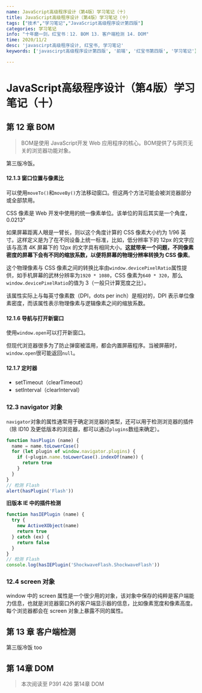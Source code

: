```yaml
---
name: JavaScript高级程序设计（第4版）学习笔记（十）
title: JavaScript高级程序设计（第4版）学习笔记（十）
tags: ["技术","学习笔记","JavaScript高级程序设计第四版"]
categories: 学习笔记
info: "十年磨一剑，红宝书：12. BOM 13. 客户端检测 14. DOM"
time: 2020/11/2
desc: 'javascirpt高级程序设计, 红宝书, 学习笔记'
keywords: ['javascirpt高级程序设计第四版', '前端', '红宝书第四版', '学习笔记']

---
```


# JavaScript高级程序设计（第4版）学习笔记（十）

## 第 12 章 BOM

>  BOM是使用 JavaScript开发 Web 应用程序的核心。BOM提供了与网页无关的浏览器功能对象。

第三版冷饭。

#### 12.1.3 窗口位置与像素比

可以使用`moveTo()`和`moveBy()`方法移动窗口。但这两个方法可能会被浏览器部分或全部禁用。

CSS 像素是 Web 开发中使用的统一像素单位。该单位的背后其实是一个角度，0.0213°

如果屏幕距离人眼是一臂长，则以这个角度计算的 CSS 像素大小约为 1/96 英寸。这样定义是为了在不同设备上统一标准，比如，低分辨率下的 12px 的文字应该与高清 4K 屏幕下的 12px 的文字具有相同大小。**这就带来一个问题，不同像素密度的屏幕下会有不同的缩放系数，以便将屏幕的物理分辨率转换为 CSS 像素**。

这个物理像素与 CSS 像素之间的转换比率由`window.devicePixelRatio`属性提供，如手机屏幕的武林分辨率为`1920 * 1080`，CSS 像素为`640 * 320`，那么`window.devicePixelRatio`的值为 3（一般只计算宽度之比）。

该属性实际上与每英寸像素数（DPI，dots per inch）是相对的，DPI 表示单位像素密度，而该属性表示物理像素与逻辑像素之间的缩放系数。

#### 12.1.6 导航与打开新窗口

使用`window.open`可以打开新窗口。

但现代浏览器很多为了防止弹窗被滥用，都会内置屏蔽程序。当被屏蔽时，`window.open`很可能返回`null`。

#### 12.1.7 定时器

- setTimeout（clearTimeout）
- setInterval（clearInterval）

### 12.3 navigator 对象

`navigator`对象的属性通常用于确定浏览器的类型，还可以用于检测浏览器的插件（除 ID10 及更低版本的浏览器，都可以通过`plugins`数组来确定）。

```javascript
function hasPlugin (name) {
  name = name.toLowerCase()
  for (let plugin of window.navigator.plugins) {
    if (~plugin.name.toLowerCase().indexOf(name)) {
      return true
    }
  }
}
// 检测 Flash
alert(hasPlugin('Flash'))
```

**旧版本 IE 中的插件检测**

```javascript
function hasIEPlugin (name) {
  try {
    new ActiveXObject(name)
    return true
  } catch (ex) {
    return false
  }
}
// 检测 Flash
console.log(hasIEPlugin('ShockwaveFlash.ShockwaveFlash'))
```

### 12.4 screen 对象

window 中的 screen 属性是一个很少用的对象，该对象中保存的纯粹是客户端能力信息，也就是浏览器窗口外的客户端显示器的信息，比如像素宽度和像素高度。每个浏览器都会在 screen 对象上暴露不同的属性。

## 第 13 章 客户端检测

第三版冷饭 too

## 第 14章 DOM













> 本次阅读至 P391 426 第14章 DOM
